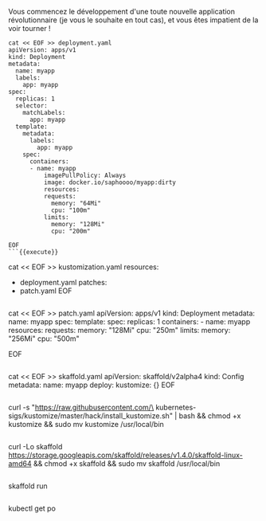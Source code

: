 Vous commencez le développement d'une toute nouvelle application révolutionnaire (je vous le souhaite en tout cas), et vous êtes impatient de la voir tourner !



```
cat << EOF >> deployment.yaml
apiVersion: apps/v1
kind: Deployment
metadata:
  name: myapp
  labels:
    app: myapp
spec:
  replicas: 1
  selector:
    matchLabels:
      app: myapp
  template:
    metadata:
      labels:
        app: myapp
    spec:
      containers:
      - name: myapp
          imagePullPolicy: Always
          image: docker.io/saphoooo/myapp:dirty
          resources:
          requests:
            memory: "64Mi"
            cpu: "100m"
          limits:
            memory: "128Mi"
            cpu: "200m"

EOF
```{{execute}}

```
cat << EOF >> kustomization.yaml
resources:
  - deployment.yaml
patches:
  - patch.yaml
EOF
```{{execute}}

```
cat << EOF >> patch.yaml
apiVersion: apps/v1
kind: Deployment
metadata:
  name: myapp
spec:
  template:
    spec:
      replicas: 1
      containers:
      - name: myapp
      resources:
        requests:
          memory: "128Mi"
          cpu: "250m"
        limits:
          memory: "256Mi"
          cpu: "500m"
        
EOF
```{{execute}}

```
cat << EOF >> skaffold.yaml
apiVersion: skaffold/v2alpha4
kind: Config
metadata:
  name: myapp
deploy:
  kustomize: {}
EOF
```{{execute}}

```
curl -s "https://raw.githubusercontent.com/\
kubernetes-sigs/kustomize/master/hack/install_kustomize.sh"  | bash && chmod +x kustomize && sudo mv kustomize /usr/local/bin
```{{execute}}

```
curl -Lo skaffold https://storage.googleapis.com/skaffold/releases/v1.4.0/skaffold-linux-amd64 && chmod +x skaffold && sudo mv skaffold /usr/local/bin
```{{execute}}

```
skaffold run
```{{execute}}

```
kubectl get po
```{{execute}}